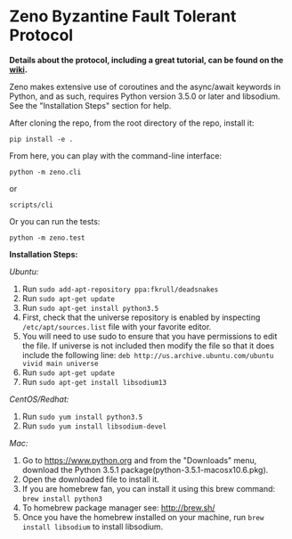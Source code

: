 # Zeno Byzantine Fault Tolerant Protocol

**Details about the protocol, including a great tutorial, can be found on the [wiki](https://github.com/evernym/zeno/wiki).**

Zeno makes extensive use of coroutines and the async/await keywords in Python, 
and as such, requires Python version 3.5.0 or later and libsodium. See the "Installation Steps" section for help.   
 
After cloning the repo, from the root directory of the repo, install it:

```
pip install -e .
```

From here, you can play with the command-line interface:

```
python -m zeno.cli
```

or

```
scripts/cli
```

Or you can run the tests:

```
python -m zeno.test
```

**Installation Steps:**

*Ubuntu:*
1. Run ```sudo add-apt-repository ppa:fkrull/deadsnakes```
2. Run ```sudo apt-get update```
3. Run ```sudo apt-get install python3.5```
4. First, check that the universe repository is enabled by inspecting ```/etc/apt/sources.list``` file with your favorite editor.
5. You will need to use sudo to ensure that you have permissions to edit the file. If universe is not included then modify the file so that it does include the following line:
```deb http://us.archive.ubuntu.com/ubuntu vivid main universe```
6. Run ```sudo apt-get update```
7. Run ```sudo apt-get install libsodium13```

*CentOS/Redhat:*
1. Run ```sudo yum install python3.5```
2. Run ```sudo yum install libsodium-devel```

*Mac:*
1. Go to https://www.python.org and from the "Downloads" menu, download the Python 3.5.1 package(python-3.5.1-macosx10.6.pkg).
2. Open the downloaded file to install it.
3. If you are homebrew fan, you can install it using this brew command: ```brew install python3``` 
4. To homebrew package manager see: http://brew.sh/
5. Once you have the homebrew installed on your machine, run ```brew install libsodium``` to install libsodium. 